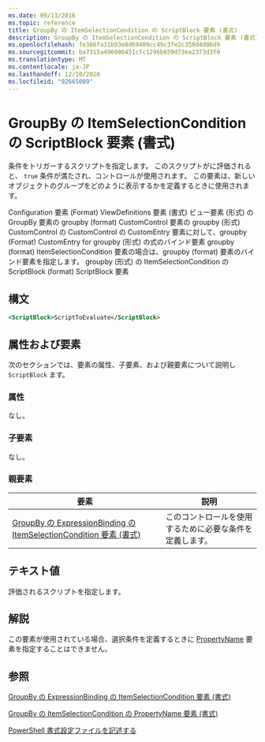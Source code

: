 ```yaml
---
ms.date: 09/13/2016
ms.topic: reference
title: GroupBy の ItemSelectionCondition の ScriptBlock 要素 (書式)
description: GroupBy の ItemSelectionCondition の ScriptBlock 要素 (書式)
ms.openlocfilehash: fe366fa31b93e8d69409cc49c3fe2c350d4d06d9
ms.sourcegitcommit: ba7315a496986451cfc1296b659d73ea2373d3f0
ms.translationtype: MT
ms.contentlocale: ja-JP
ms.lasthandoff: 12/10/2020
ms.locfileid: "92665089"
---
```

# <a name="scriptblock-element-for-itemselectioncondition-for-groupby-format"></a>GroupBy の ItemSelectionCondition の ScriptBlock 要素 (書式)

条件をトリガーするスクリプトを指定します。 このスクリプトがに評価されると、 `true` 条件が満たされ、コントロールが使用されます。 この要素は、新しいオブジェクトのグループをどのように表示するかを定義するときに使用されます。

Configuration 要素 (Format) ViewDefinitions 要素 (書式) ビュー要素 (形式) の GroupBy 要素の groupby (format) CustomControl 要素の groupby (形式) CustomControl の CustomControl の CustomEntry 要素に対して、groupby (Format) CustomEntry for groupby (形式) の式のバインド要素 groupby (format) ItemSelectionCondition 要素の場合は、groupby (format) 要素のバインド要素を指定します。 groupby (形式) の ItemSelectionCondition の ScriptBlock (format) ScriptBlock 要素

## <a name="syntax"></a>構文

```xml
<ScriptBlock>ScriptToEvaluate</ScriptBlock>
```

## <a name="attributes-and-elements"></a>属性および要素

次のセクションでは、要素の属性、子要素、および親要素について説明し `ScriptBlock` ます。

### <a name="attributes"></a>属性

なし。

### <a name="child-elements"></a>子要素

なし。

### <a name="parent-elements"></a>親要素

|要素|説明|
|-------------|-----------------|
|[GroupBy の ExpressionBinding の ItemSelectionCondition 要素 (書式)](./itemselectioncondition-element-for-expressionbinding-for-groupby-format.md)|このコントロールを使用するために必要な条件を定義します。|

## <a name="text-value"></a>テキスト値

評価されるスクリプトを指定します。

## <a name="remarks"></a>解説

この要素が使用されている場合、選択条件を定義するときに [PropertyName](./propertyname-element-for-itemselectioncondition-for-groupby-format.md) 要素を指定することはできません。

## <a name="see-also"></a>参照

[GroupBy の ExpressionBinding の ItemSelectionCondition 要素 (書式)](./itemselectioncondition-element-for-expressionbinding-for-groupby-format.md)

[GroupBy の ItemSelectionCondition の PropertyName 要素 (書式)](./propertyname-element-for-itemselectioncondition-for-groupby-format.md)

[PowerShell 書式設定ファイルを記述する](./writing-a-powershell-formatting-file.md)
